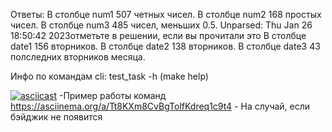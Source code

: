 Ответы: 
В столбце num1 507 четных чисел.
В столбце num2 168 простых чисел.
В столбце num3 485 чисел, меньших 0.5.
Unparsed: Thu Jan 26 18:50:42 2023отметьте в решении, если вы прочитали это
В столбце date1 156 вторников.
В столбце date2 138 вторников.
В столбце date3 43 полследних вторников месяца.

Инфо по командам cli: test_task -h (make help)

[![asciicast](https://asciinema.org/a/Tt8KXm8CvBgTolfKdreq1c9t4.svg)](https://asciinema.org/a/Tt8KXm8CvBgTolfKdreq1c9t4)
-Пример работы команд
https://asciinema.org/a/Tt8KXm8CvBgTolfKdreq1c9t4 - На случай, если бэйджик не появится